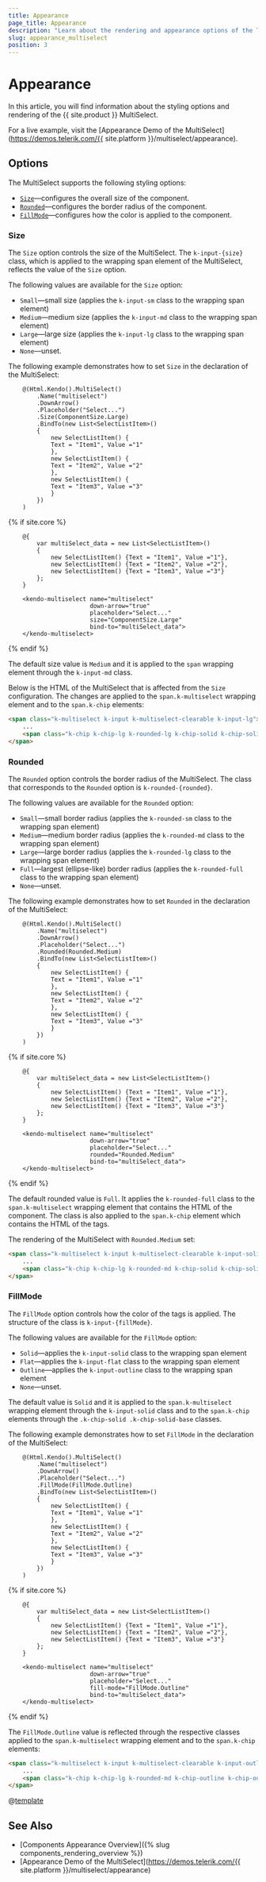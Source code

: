```yaml
---
title: Appearance
page_title: Appearance
description: "Learn about the rendering and appearance options of the Telerik UI MultiSelect for {{ site.framework }}."
slug: appearance_multiselect
position: 3
---
```


# Appearance

In this article, you will find information about the styling options and rendering of the {{ site.product }} MultiSelect.

For a live example, visit the [Appearance Demo of the MultiSelect](https://demos.telerik.com/{{ site.platform }}/multiselect/appearance).

## Options

The MultiSelect supports the following styling options:

- [`Size`](#size)—configures the overall size of the component.
- [`Rounded`](#rounded)—configures the border radius of the component.
- [`FillMode`](#fillmode)—configures how the color is applied to the component.

### Size

The `Size` option controls the size of the MultiSelect. The `k-input-{size}` class, which is applied to the wrapping span element of the MultiSelect, reflects the value of the `Size` option.

The following values are available for the `Size` option:

- `Small`—small size (applies the `k-input-sm` class to the wrapping span element)
- `Medium`—medium size (applies the `k-input-md` class to the wrapping span element)
- `Large`—large size (applies the `k-input-lg` class to the wrapping span element)
- `None`—unset.

The following example demonstrates how to set `Size` in the declaration of the MultiSelect:
```HtmlHelper
    @(Html.Kendo().MultiSelect()
        .Name("multiselect")
        .DownArrow()
        .Placeholder("Select...")
        .Size(ComponentSize.Large)
        .BindTo(new List<SelectListItem>()
        {
            new SelectListItem() {
            Text = "Item1", Value ="1"
            },
            new SelectListItem() {
            Text = "Item2", Value ="2"
            },
            new SelectListItem() {
            Text = "Item3", Value ="3"
            }
        })
    )
```
{% if site.core %}
```TagHelper
    @{
        var multiSelect_data = new List<SelectListItem>()
        {
            new SelectListItem() {Text = "Item1", Value ="1"},
            new SelectListItem() {Text = "Item2", Value ="2"},
            new SelectListItem() {Text = "Item3", Value ="3"}
        };
    }

    <kendo-multiselect name="multiselect"
                       down-arrow="true"
                       placeholder="Select..."
                       size="ComponentSize.Large"
                       bind-to="multiSelect_data">
    </kendo-multiselect>
```
{% endif %}

The default size value is `Medium` and it is applied to the `span` wrapping element through the `k-input-md` class.

Below is the HTML of the MultiSelect that is affected from the `Size` configuration. The changes are applied to the `span.k-multiselect` wrapping element and to the `span.k-chip` elements:

```html
<span class="k-multiselect k-input k-multiselect-clearable k-input-lg">
    ...
    <span class="k-chip k-chip-lg k-rounded-lg k-chip-solid k-chip-solid-base" aria-setsize="2"></span>
</span>
```

### Rounded

The `Rounded` option controls the border radius of the MultiSelect. The class that corresponds to the `Rounded` option is `k-rounded-{rounded}`.

The following values are available for the `Rounded` option:

- `Small`—small border radius (applies the `k-rounded-sm` class to the wrapping span element)
- `Medium`—medium border radius (applies the `k-rounded-md` class to the wrapping span element)
- `Large`—large border radius (applies the `k-rounded-lg` class to the wrapping span element)
- `Full`—largest (ellipse-like) border radius (applies the `k-rounded-full` class to the wrapping span element)
- `None`—unset.

The following example demonstrates how to set `Rounded` in the declaration of the MultiSelect:
```HtmlHelper
    @(Html.Kendo().MultiSelect()
        .Name("multiselect")
        .DownArrow()
        .Placeholder("Select...")
        .Rounded(Rounded.Medium)
        .BindTo(new List<SelectListItem>()
        {
            new SelectListItem() {
            Text = "Item1", Value ="1"
            },
            new SelectListItem() {
            Text = "Item2", Value ="2"
            },
            new SelectListItem() {
            Text = "Item3", Value ="3"
            }
        })
    )
```
{% if site.core %}
```TagHelper
    @{
        var multiSelect_data = new List<SelectListItem>()
        {
            new SelectListItem() {Text = "Item1", Value ="1"},
            new SelectListItem() {Text = "Item2", Value ="2"},
            new SelectListItem() {Text = "Item3", Value ="3"}
        };
    }

    <kendo-multiselect name="multiselect"
                       down-arrow="true"
                       placeholder="Select..."
                       rounded="Rounded.Medium"
                       bind-to="multiSelect_data">
    </kendo-multiselect>
```
{% endif %}

The default rounded value is `Full`. It applies the `k-rounded-full` class to the `span.k-multiselect` wrapping element that contains the HTML of the component. The class is also applied to the `span.k-chip` element which contains the HTML of the tags.

The rendering of the MultiSelect with `Rounded.Medium` set:

```html
<span class="k-multiselect k-input k-multiselect-clearable k-input-solid k-input-lg k-rounded-md">
    ...
    <span class="k-chip k-chip-lg k-rounded-md k-chip-solid k-chip-solid-base" aria-setsize="2"></span>
</span>
```

### FillMode

The `FillMode` option controls how the color of the tags is applied. The structure of the class is `k-input-{fillMode}`.

The following values are available for the `FillMode` option:

- `Solid`—applies the `k-input-solid` class to the wrapping span element
- `Flat`—applies the `k-input-flat` class to the wrapping span element
- `Outline`—applies the `k-input-outline` class to the wrapping span element
- `None`—unset.

The default value is `Solid` and it is applied to the `span.k-multiselect` wrapping element through the `k-input-solid` class and to the `span.k-chip` elements through the `.k-chip-solid .k-chip-solid-base` classes.

The following example demonstrates how to set `FillMode` in the declaration of the MultiSelect:
```HtmlHelper
    @(Html.Kendo().MultiSelect()
        .Name("multiselect")
        .DownArrow()
        .Placeholder("Select...")
        .FillMode(FillMode.Outline)
        .BindTo(new List<SelectListItem>()
        {
            new SelectListItem() {
            Text = "Item1", Value ="1"
            },
            new SelectListItem() {
            Text = "Item2", Value ="2"
            },
            new SelectListItem() {
            Text = "Item3", Value ="3"
            }
        })
    )
```
{% if site.core %}
```TagHelper
    @{
        var multiSelect_data = new List<SelectListItem>()
        {
            new SelectListItem() {Text = "Item1", Value ="1"},
            new SelectListItem() {Text = "Item2", Value ="2"},
            new SelectListItem() {Text = "Item3", Value ="3"}
        };
    }

    <kendo-multiselect name="multiselect"
                       down-arrow="true"
                       placeholder="Select..."
                       fill-mode="FillMode.Outline"
                       bind-to="multiSelect_data">
    </kendo-multiselect>
```
{% endif %}

The `FillMode.Outline` value is reflected through the respective classes applied to the `span.k-multiselect` wrapping element and to the `span.k-chip` elements:

```html
<span class="k-multiselect k-input k-multiselect-clearable k-input-outline k-input-lg k-rounded-md">
    ...
    <span class="k-chip k-chip-lg k-rounded-md k-chip-outline k-chip-outline-base" aria-setsize="2"></span>
</span>
```

@[template](/_contentTemplates/components-rendering-section.md#components-rendering-section)

## See Also

* [Components Appearance Overview]({% slug components_rendering_overview %})
* [Appearance Demo of the MultiSelect](https://demos.telerik.com/{{ site.platform }}/multiselect/appearance)
